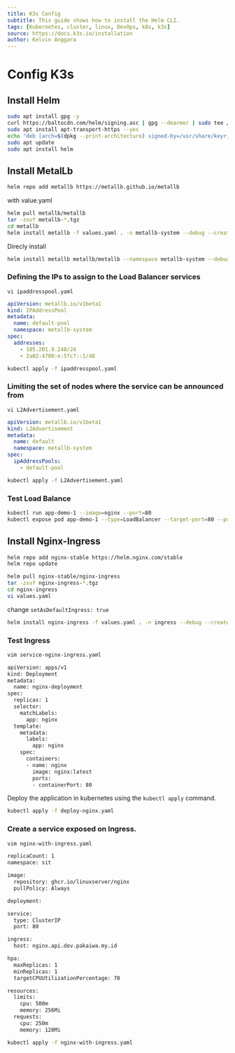 ```yaml
---
title: K3s Config
subtitle: This guide shows how to install the Helm CLI.
tags: [Kubernetes, cluster, linux, DevOps, k8s, k3s]
source: https://docs.k3s.io/installation
author: Kelvin Anggara
---
```


# Config K3s

## Install Helm

```bash
sudo apt install gpg -y
curl https://baltocdn.com/helm/signing.asc | gpg --dearmor | sudo tee /usr/share/keyrings/helm.gpg > /dev/null
sudo apt install apt-transport-https --yes
echo "deb [arch=$(dpkg --print-architecture) signed-by=/usr/share/keyrings/helm.gpg] https://baltocdn.com/helm/stable/debian/ all main" | sudo tee /etc/apt/sources.list.d/helm-stable-debian.list
sudo apt update
sudo apt install helm
```

## Install MetalLb

```bash
helm repo add metallb https://metallb.github.io/metallb
```

with value.yaml

```bash
helm pull metallb/metallb
tar -zxvf metallb-*.tgz
cd metallb
helm install metallb -f values.yaml . -n metallb-system --debug --create-namespace
```

Direcly install

```bash
helm install metallb metallb/metallb --namespace metallb-system --debug  --create-namespace
```

### Defining the IPs to assign to the Load Balancer services

`vi ipaddresspool.yaml`

```yaml
apiVersion: metallb.io/v1beta1
kind: IPAddressPool
metadata:
  name: default-pool
  namespace: metallb-system
spec:
  addresses:
    - 185.201.9.248/24
    - 2a02:4780:e:5fc7::1/48
```

```bash
kubectl apply -f ipaddresspool.yaml
```

### Limiting the set of nodes where the service can be announced from

`vi L2Advertisement.yaml`

```yaml
apiVersion: metallb.io/v1beta1
kind: L2Advertisement
metadata:
  name: default
  namespace: metallb-system
spec:
  ipAddressPools:
    - default-pool
```

```bash
kubectl apply -f L2Advertisement.yaml
```

### Test Load Balance

```bash
kubectl run app-demo-1 --image=nginx --port=80
kubectl expose pod app-demo-1 --type=LoadBalancer --target-port=80 --port=80 --name app-demo-1
```

## Install Nginx-Ingress

```bash
helm repo add nginx-stable https://helm.nginx.com/stable
helm repo update
```

```bash
helm pull nginx-stable/nginx-ingress
tar -zxvf nginx-ingress-*.tgz
cd nginx-ingress
vi values.yaml
```

change `setAsDefaultIngress: true`

```bash
helm install nginx-ingress -f values.yaml . -n ingress --debug --create-namespace
```

### Test Ingress

```bash
vim service-nginx-ingress.yaml
```

```bash
apiVersion: apps/v1
kind: Deployment
metadata:
  name: nginx-deployment
spec:
  replicas: 1
  selector:
    matchLabels:
      app: nginx
  template:
    metadata:
      labels:
        app: nginx
    spec:
      containers:
      - name: nginx
        image: nginx:latest
        ports:
        - containerPort: 80
```

Deploy the application in kubernetes using the `kubectl apply` command.

```bash
kubectl apply -f deploy-nginx.yaml
```

### Create a service exposed on Ingress.

```bash
vim nginx-with-ingress.yaml
```

```bash
replicaCount: 1
namespace: sit

image:
  repository: ghcr.io/linuxserver/nginx
  pullPolicy: Always

deployment:

service:
  type: ClusterIP
  port: 80

ingress:
  host: nginx.api.dev.pakaiwa.my.id

hpa:
  maxReplicas: 1
  minReplicas: 1
  targetCPUUtilizationPercentage: 70

resources:
  limits:
    cpu: 500m
    memory: 256Mi
  requests:
    cpu: 250m
    memory: 128Mi
```

```bash
kubectl apply -f nginx-with-ingress.yaml
```
